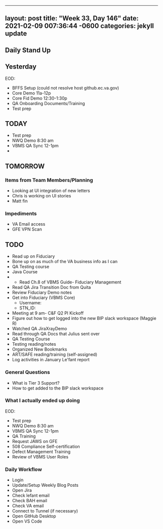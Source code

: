 
---
layout: post
title:  "Week 33, Day 146"
date:   2021-02-09 007:36:44 -0600
categories: jekyll update
---

## Daily Stand Up
## Yesterday
EOD:
* BFFS Setup (could not resolve host github.ec.va.gov)
* Core Demo 11a-12p
* Core Fid Demo 12:30-1:30p
* QA Onboarding Documents/Training
* Test prep

## TODAY
* Test prep
* NWQ Demo 8:30 am
* VBMS QA Sync 12-1pm
* 

## TOMORROW

### Items from Team Members/Planning
* Looking at UI integration of new letters
* Chris is working on UI stories
* Matt fin

### Impediments
* VA Email access
* GFE VPN Scan

## TODO
* Read up on Fiduciary
* Bone up on as much of the VA business info as I can
* QA Testing course
* Java Course
* * Read Ch.8 of VBMS Guide- Fiduciary Management
* Read QA Jira Transition Doc from Quita
* Review Fiduciary Demo notes
* Get into Fiduciary (VBMS Core)
  * Username: 
  * STN_ID:
* Meeting at 9 am- C&F Q2 PI Kickoff
* Figure out how to get logged into the new BIP slack workspace (Maggie R)
* Watched QA JiraXrayDemo 
* Read through QA Docs that Julius sent over
* QA Testing Course
* Testing reading/notes
* Organized New Bookmarks
* ART/SAFE reading/training (self-assigned)
* Log activities in January Le'fant report

### General Questions  
  * What is Tier 3 Support?
  * How to get added to the BIP slack workspace

### What I actually ended up doing
EOD:
* Test prep
* NWQ Demo 8:30 am
* VBMS QA Sync 12-1pm
* QA Training
* Request JAWS on GFE
* 508 Compliance Self-certification 
* Defect Management Training
* Review of VBMS User Roles

### Daily Workflow
* Login
* Update/Setup Weekly Blog Posts
* Open Jira
* Check lefant email
* Check BAH email
* Check VA email
* Connect to Tunnel (if necessary)
* Open GitHub Desktop
* Open VS Code